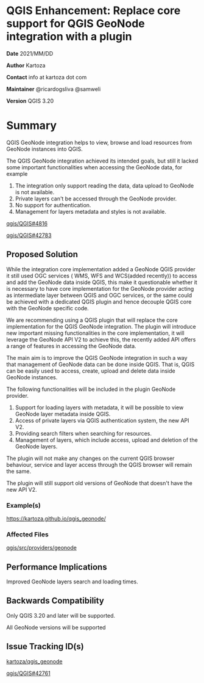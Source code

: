 # QGIS Enhancement: Replace core support for QGIS GeoNode integration with a plugin

**Date** 2021/MM/DD

**Author** Kartoza

**Contact** info at kartoza dot com

**Maintainer** @ricardogsliva @samweli

**Version** QGIS 3.20

# Summary

QGIS GeoNode integration helps to view, browse and load resources from GeoNode instances
into QGIS.

The QGIS GeoNode integration achieved its intended goals, but still it lacked some important functionalities when
accessing the GeoNode data, 
for example 

1. The integration only support reading the data, data upload to GeoNode is not available.
2. Private layers can't be accessed through the GeoNode provider. 
3. No support for authentication.
4. Management for layers metadata and styles is not available.


[qgis/QGIS#4816](https://github.com/qgis/QGIS/pull/4816)

[qgis/QGIS#42783](https://github.com/qgis/QGIS/pull/42783)


## Proposed Solution
While the integration core implementation added a GeoNode QGIS provider it still
used OGC services ( WMS, WFS and WCS(added recently)) to access and add the GeoNode data inside QGIS, this make it
questionable whether it is necessary to have core implementation for the GeoNode provider acting as intermediate
layer between QGIS and OGC services, or the same could be achieved with a dedicated QGIS plugin and hence decouple 
QGIS core with the GeoNode specific code.

We are recommending using a QGIS plugin that will replace the core implementation for the QGIS GeoNode integration. 
The plugin will introduce new important missing functionalities in the core implementation, it will leverage the GeoNode API V2
to achieve this, the recently added API offers a range of features in accessing the GeoNode data.

The main aim is to improve the QGIS GeoNode integration in such a way that management of GeoNode data can be done inside
QGIS. That is, QGIS can be easily used to access, create, upload and delete data inside GeoNode instances.

The following functionalities will be included in the plugin GeoNode provider.

1. Support for loading layers with metadata, it will be possible to view GeoNode layer metadata inside QGIS.
2. Access of private layers via QGIS authentication system, the new API V2.
3. Providing search filters when searching for resources.
4. Management of layers, which include access, upload and deletion of the GeoNode layers.

The plugin will not make any changes on the current QGIS browser behaviour, service and layer access through
the QGIS browser will remain the same.

The plugin will still support old versions of GeoNode that doesn't have the new API V2.


### Example(s)
https://kartoza.github.io/qgis_geonode/

### Affected Files

[qgis/src/providers/geonode](https://github.com/qgis/QGIS/tree/master/src/providers/geonode)

## Performance Implications

Improved GeoNode layers search and loading times. 

## Backwards Compatibility

Only QGIS 3.20 and later will be supported.

All GeoNode versions will be supported

## Issue Tracking ID(s)
[kartoza/qgis_geonode](https://github.com/kartoza/qgis_geonode/issues)

[qgis/QGIS#42761](https://github.com/qgis/QGIS/issues/42761)

